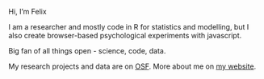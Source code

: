 Hi, I’m Felix

I am a researcher and mostly code in R for statistics and modelling, but I also create browser-based psychological experiments with javascript.

Big fan of all things open - science, code, data.

My research projects and data are on [OSF](https://osf.io/bq62p/).
More about me on [my website](https://felixschweigkofler.com).

<!---
felixschweigkofler/felixschweigkofler is a ✨ special ✨ repository because its `README.md` (this file) appears on your GitHub profile.
You can click the Preview link to take a look at your changes.
--->
